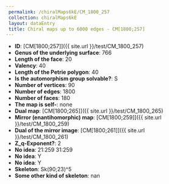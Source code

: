 ```yaml
--- 
 permalink: /chiralMaps6kE/CM_1800_257 
 collection: chiralMaps6kE
 layout: dataEntry
 title: Chiral maps up to 6000 edges - CM[1800;257]
---
```


- **ID**: [CM[1800;257]]({{ site.url }}/test/CM_1800_257)
- **Genus of the underlying surface**: 766
- **Length of the face**: 20
- **Valency**: 40
- **Length of the Petrie polygon**: 40
- **Is the automorphism group solvable?**: S
- **Number of vertices**: 90
- **Number of edges**: 1800
- **Number of faces**: 180
- **The map is self-**: none
- **Dual map**: [CM[1800;265]]({{ site.url }}/test/CM_1800_265)
- **Mirror (enantihomorphic) map**: [CM[1800;259]]({{ site.url }}/test/CM_1800_259)
- **Dual of the mirror image**: [CM[1800;261]]({{ site.url }}/test/CM_1800_261)
- **Z_q-Exponent?**: 2
- **No idea**:  21:259 31:259
- **No idea**: Y
- **No idea**: Y
- **Skeleton**: Sk(90;23)^5
- **Some other kind of skeleton**: nan
